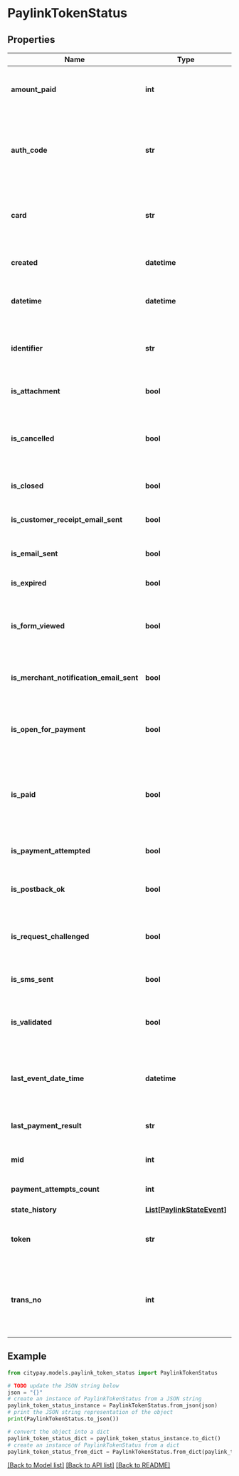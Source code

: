 # PaylinkTokenStatus


## Properties

Name | Type | Description | Notes
------------ | ------------- | ------------- | -------------
**amount_paid** | **int** | the amount that has been paid against the session. | [optional] 
**auth_code** | **str** | an authorisation code if the transaction was processed and isPaid is true. | [optional] 
**card** | **str** | a description of the card that was used for payment if paid. | [optional] 
**created** | **datetime** | the date and time that the session was created. | [optional] 
**datetime** | **datetime** | the date and time of the current status. | [optional] 
**identifier** | **str** | the merchant identifier, to help identifying the token. | [optional] 
**is_attachment** | **bool** | true if an attachment exists. | [optional] 
**is_cancelled** | **bool** | true if the session was cancelled either by the user or by a system request. | [optional] 
**is_closed** | **bool** | true if the token has been closed. | [optional] 
**is_customer_receipt_email_sent** | **bool** | true if a customer receipt has been sent. | [optional] 
**is_email_sent** | **bool** | true if an email was sent. | [optional] 
**is_expired** | **bool** | true if the session has expired. | [optional] 
**is_form_viewed** | **bool** | true if the form was ever displayed to the addressee. | [optional] 
**is_merchant_notification_email_sent** | **bool** | true if a merchant notification receipt was sent. | [optional] 
**is_open_for_payment** | **bool** | true if the session is still open for payment or false if it has been closed. | [optional] 
**is_paid** | **bool** | whether the session has been paid and therefore can be considered as complete. | [optional] 
**is_payment_attempted** | **bool** | true if payment has been attempted. | [optional] 
**is_postback_ok** | **bool** | true if a post back was executed successfully. | [optional] 
**is_request_challenged** | **bool** | true if the request has been challenged using 3-D Secure. | [optional] 
**is_sms_sent** | **bool** | true if an SMS was sent. | [optional] 
**is_validated** | **bool** | whether the token generation was successfully validated. | [optional] 
**last_event_date_time** | **datetime** | the date and time that the session last had an event actioned against it. | [optional] 
**last_payment_result** | **str** | the result of the last payment if one exists. | [optional] 
**mid** | **int** | identifies the merchant account. | [optional] 
**payment_attempts_count** | **int** | the number of attempts made to pay. | [optional] 
**state_history** | [**List[PaylinkStateEvent]**](PaylinkStateEvent.md) |  | [optional] 
**token** | **str** | the token value which uniquely identifies the session. | [optional] 
**trans_no** | **int** | a transaction number if the transacstion was processed and isPaid is true. | [optional] 

## Example

```python
from citypay.models.paylink_token_status import PaylinkTokenStatus

# TODO update the JSON string below
json = "{}"
# create an instance of PaylinkTokenStatus from a JSON string
paylink_token_status_instance = PaylinkTokenStatus.from_json(json)
# print the JSON string representation of the object
print(PaylinkTokenStatus.to_json())

# convert the object into a dict
paylink_token_status_dict = paylink_token_status_instance.to_dict()
# create an instance of PaylinkTokenStatus from a dict
paylink_token_status_from_dict = PaylinkTokenStatus.from_dict(paylink_token_status_dict)
```
[[Back to Model list]](../README.md#documentation-for-models) [[Back to API list]](../README.md#documentation-for-api-endpoints) [[Back to README]](../README.md)


